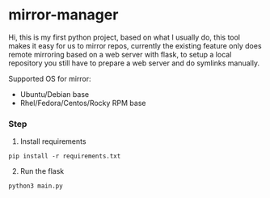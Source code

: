 # mirror-manager

Hi, this is my first python project, based on what I usually do, this tool makes it easy for us to mirror repos, currently the existing feature only does remote mirroring based on a web server with flask, to setup a local repository you still have to prepare a web server and do symlinks manually.

Supported OS for mirror:
- Ubuntu/Debian base
- Rhel/Fedora/Centos/Rocky RPM base

### Step

1. Install requirements

```
pip install -r requirements.txt
```

2. Run the flask
```
python3 main.py
```
